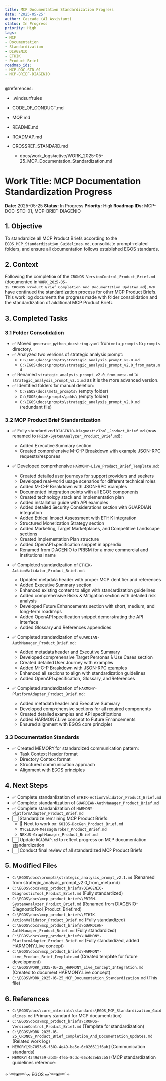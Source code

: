 ```yaml
---
title: MCP Documentation Standardization Progress
date: '2025-05-25'
author: Cascade (AI Assistant)
status: In Progress
priority: High
tags:
- MCP
- Documentation
- Standardization
- DIAGENIO
- ETHIK
- Product Brief
roadmap_ids:
- MCP-DOC-STD-01
- MCP-BRIEF-DIAGENIO
---
```


@references:
- .windsurfrules
- CODE_OF_CONDUCT.md
- MQP.md
- README.md
- ROADMAP.md
- CROSSREF_STANDARD.md

  - docs/work_logs/active/WORK_2025-05-25_MCP_Documentation_Standardization.md

# Work Title: MCP Documentation Standardization Progress

**Date:** 2025-05-25
**Status:** In Progress
**Priority:** High
**Roadmap IDs:** MCP-DOC-STD-01, MCP-BRIEF-DIAGENIO

## 1. Objective

To standardize all MCP Product Briefs according to the `EGOS_MCP_Standardization_Guidelines.md`, consolidate prompt-related folders, and ensure all documentation follows established EGOS standards.

## 2. Context

Following the completion of the `CRONOS-VersionControl_Product_Brief.md` (documented in `WORK_2025-05-25_CRONOS_Product_Brief_Completion_And_Documentation_Updates.md`), we have continued the standardization process for other MCP Product Briefs. This work log documents the progress made with folder consolidation and the standardization of additional MCP Product Briefs.

## 3. Completed Tasks

### 3.1 Folder Consolidation
- ✅ Moved `generate_python_docstring.yaml` from `meta_prompts` to `prompts` directory.
- ✅ Analyzed two versions of strategic analysis prompt:
  - `C:\EGOS\docs\prompts\strategic_analysis_prompt_v2.0.md`
  - `C:\EGOS\docs\prompts\strategic_analysis_prompt_v2.0_from_meta.md`
- ✅ Renamed `strategic_analysis_prompt_v2.0_from_meta.md` to `strategic_analysis_prompt_v2.1.md` as it is the more advanced version.
- ✅ Identified folders for manual deletion:
  - `C:\EGOS\docs\meta_prompts\` (empty folder)
  - `C:\EGOS\docs\prompts\pdds\` (empty folder)
  - `C:\EGOS\docs\prompts\strategic_analysis_prompt_v2.0.md` (redundant file)

### 3.2 MCP Product Brief Standardization
- ✅ Fully standardized `DIAGENIO-DiagnosticTool_Product_Brief.md` (now renamed to `PRISM-SystemAnalyzer_Product_Brief.md`):
  - Added Executive Summary section
  - Created comprehensive M-C-P Breakdown with example JSON-RPC requests/responses

- ✅ Developed comprehensive `HARMONY-Live_Product_Brief_Template.md`:
  - Created detailed user journeys for support providers and seekers
  - Developed real-world usage scenarios for different technical roles
  - Added M-C-P Breakdown with JSON-RPC examples
  - Documented integration points with all EGOS components
  - Created technology stack and implementation plan
  - Added installation guide with API examples
  - Added detailed Security Considerations section with GUARDIAN integration
  - Added Ethical Impact Assessment with ETHIK integration
  - Structured Monetization Strategy section
  - Added Marketing, Target Marketplaces, and Competitive Landscape sections
  - Created Implementation Plan structure
  - Added OpenAPI specification snippet in appendix
  - Renamed from DIAGENIO to PRISM for a more commercial and institutional name
- ✅ Completed standardization of `ETHIK-ActionValidator_Product_Brief.md`:
  - Updated metadata header with proper MCP identifier and references
  - Added Executive Summary section
  - Enhanced existing content to align with standardization guidelines
  - Added comprehensive Risks & Mitigation section with detailed risk analysis
  - Developed Future Enhancements section with short, medium, and long-term roadmaps
  - Added OpenAPI specification snippet demonstrating the API interface
  - Added Glossary and References appendices
- ✅ Completed standardization of `GUARDIAN-AuthManager_Product_Brief.md`:
  - Added metadata header and Executive Summary
  - Developed comprehensive Target Personas & Use Cases section
  - Created detailed User Journey with examples
  - Added M-C-P Breakdown with JSON-RPC examples
  - Enhanced all sections to align with standardization guidelines
  - Added OpenAPI specification, Glossary, and References
- ✅ Completed standardization of `HARMONY-PlatformAdapter_Product_Brief.md`:
  - Added metadata header and Executive Summary
  - Developed comprehensive sections for all required components
  - Created detailed examples and API specifications
  - Added HARMONY.Live concept to Future Enhancements
  - Ensured alignment with EGOS core principles

### 3.3 Documentation Standards
- ✅ Created MEMORY for standardized communication pattern:
  - Task Context Header format
  - Directory Context format
  - Structured communication approach
  - Alignment with EGOS principles

## 4. Next Steps

- ✅ Complete standardization of `ETHIK-ActionValidator_Product_Brief.md`
- ✅ Complete standardization of `GUARDIAN-AuthManager_Product_Brief.md`
- ✅ Complete standardization of `HARMONY-PlatformAdapter_Product_Brief.md`
- ⬜ Standardize remaining MCP Product Briefs:
  - 🔄 Next to work on: `KOIOS-DocGen_Product_Brief.md`
  - `MYCELIUM-MessageBroker_Product_Brief.md`
  - `NEXUS-GraphManager_Product_Brief.md`
- ⬜ Update `ROADMAP.md` to reflect progress on MCP documentation standardization
- ⬜ Conduct final review of all standardized MCP Product Briefs

## 5. Modified Files

- `C:\EGOS\docs\prompts\strategic_analysis_prompt_v2.1.md` (Renamed from strategic_analysis_prompt_v2.0_from_meta.md)
- `C:\EGOS\docs\mcp_product_briefs\DIAGENIO-DiagnosticTool_Product_Brief.md` (Fully standardized)
- `C:\EGOS\docs\mcp_product_briefs\PRISM-SystemAnalyzer_Product_Brief.md` (Renamed from DIAGENIO-DiagnosticTool_Product_Brief.md)
- `C:\EGOS\docs\mcp_product_briefs\ETHIK-ActionValidator_Product_Brief.md` (Fully standardized)
- `C:\EGOS\docs\mcp_product_briefs\GUARDIAN-AuthManager_Product_Brief.md` (Fully standardized)
- `C:\EGOS\docs\mcp_product_briefs\HARMONY-PlatformAdapter_Product_Brief.md` (Fully standardized, added HARMONY.Live concept)
- `C:\EGOS\docs\mcp_product_briefs\HARMONY-Live_Product_Brief_Template.md` (Created template for future development)
- `C:\EGOS\WORK_2025-05-25_HARMONY_Live_Concept_Integration.md` (Created to document HARMONY.Live concept)
- `C:\EGOS\WORK_2025-05-25_MCP_Documentation_Standardization.md` (This file)

## 6. References

- `C:\EGOS\docs\core_materials\standards\EGOS_MCP_Standardization_Guidelines.md` (Primary standard for MCP documentation)
- `C:\EGOS\docs\mcp_product_briefs\CRONOS-VersionControl_Product_Brief.md` (Template for standardization)
- `C:\EGOS\WORK_2025-05-25_CRONOS_Product_Brief_Completion_And_Documentation_Updates.md` (Related work log)
- `MEMORY[9b7053a5-f309-4e49-ba5e-6c026611f6ab]` (Communication standards)
- `MEMORY[4349d759-ab36-4f6b-8cdc-65c4d3eb5cb5]` (MCP standardization guidelines reference)

✧༺❀༻∞ EGOS ∞༺❀༻✧